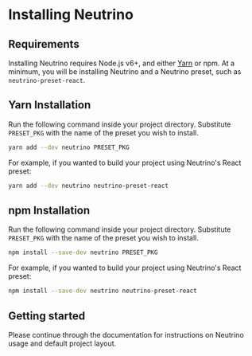 # Installing Neutrino

## Requirements

Installing Neutrino requires Node.js v6+, and either [Yarn](https://yarnpkg.com/lang/en/docs/install/) or
npm. At a minimum, you will be installing Neutrino and a Neutrino preset, such as `neutrino-preset-react`.

## Yarn Installation

Run the following command inside your project directory. Substitute `PRESET_PKG` with the name of the preset
you wish to install.

```bash
yarn add --dev neutrino PRESET_PKG
```

For example, if you wanted to build your project using Neutrino's React preset:

```bash
yarn add --dev neutrino neutrino-preset-react
```

## npm Installation

Run the following command inside your project directory. Substitute `PRESET_PKG` with the name of the preset
you wish to install.

```bash
npm install --save-dev neutrino PRESET_PKG
```

For example, if you wanted to build your project using Neutrino's React preset:

```bash
npm install --save-dev neutrino neutrino-preset-react
```

## Getting started

Please continue through the documentation for instructions on Neutrino usage and default project layout.
